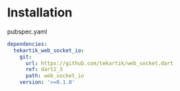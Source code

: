 # Installation

pubspec.yaml

````yaml
dependencies:
  tekartik_web_socket_io:
    git:
      url: https://github.com/tekartik/web_socket.dart
      ref: dart2_3
      path: web_socket_io
    version: '>=0.1.0'
````
